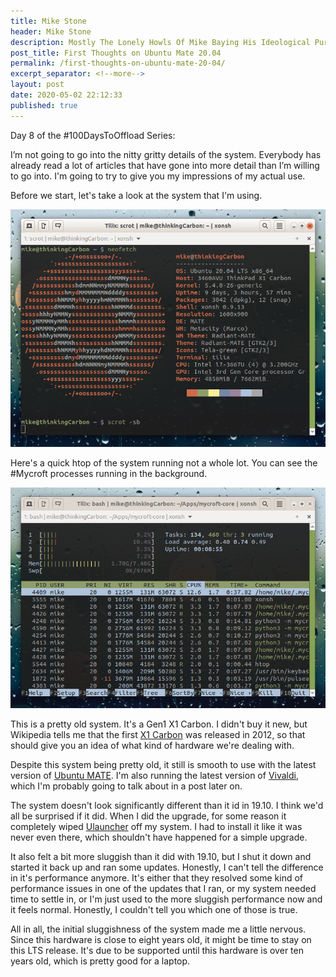 ```yaml
---
title: Mike Stone
header: Mike Stone
description: Mostly The Lonely Howls Of Mike Baying His Ideological Purity At The Moon
post_title: First Thoughts on Ubuntu Mate 20.04
permalink: /first-thoughts-on-ubuntu-mate-20-04/
excerpt_separator: <!--more-->
layout: post
date: 2020-05-02 22:12:33
published: true
---
```


Day 8 of the #100DaysToOffload Series:

I’m not going to go into the nitty gritty details of the system. Everybody has already read a lot of articles that have gone into more detail than I’m willing to go into. I'm going to try to give you my impressions of my actual use.

<!--more-->

Before we start, let's take a look at the system that I'm using.

![neofetch with system details](/assets/images/WA5kZzH.png "neofetch")

Here's a quick htop of the system running not a whole lot. You can see the #Mycroft processes running in the background.

![htop running](/assets/images/EcGRwg6.png "htop")

This is a pretty old system. It's a Gen1 X1 Carbon. I didn't buy it new, but Wikipedia tells me that the first [X1 Carbon](https://en.wikipedia.org/wiki/ThinkPad_X1_Carbon) was released in 2012, so that should give you an idea of what kind of hardware we're dealing with. 

Despite this system being pretty old, it still is smooth to use with the latest version of [Ubuntu MATE](https://ubuntu-mate.org). I'm also running the latest version of [Vivaldi](https://vivaldi.com), which I'm probably going to talk about in a post later on. 

The system doesn't look significantly different than it id in 19.10. I think we'd all be surprised if it did. When I did the upgrade, for some reason it completely wiped [Ulauncher](https://ulauncher.io) off my system. I had to install it like it was never even there, which shouldn't have happened for a simple upgrade. 

It also felt a bit more sluggish than it did with 19.10, but I shut it down and started it back up and ran some updates. Honestly, I can't tell the difference in it's performance anymore. It's either that they resolved some kind of performance issues in one of the updates that I ran, or my system needed time to settle in, or I'm just used to the more sluggish performance now and it feels normal. Honestly, I couldn't tell you which one of those is true.

All in all, the initial sluggishness of the system made me a little nervous. Since this hardware is close to eight years old, it might be time to stay on this LTS release. It's due to be supported until this hardware is over ten years old, which is pretty good for a laptop.
